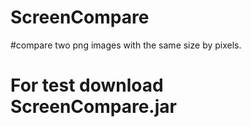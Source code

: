 # ScreenCompare
#compare two png images with the same size by pixels.
# For test download ScreenCompare.jar
